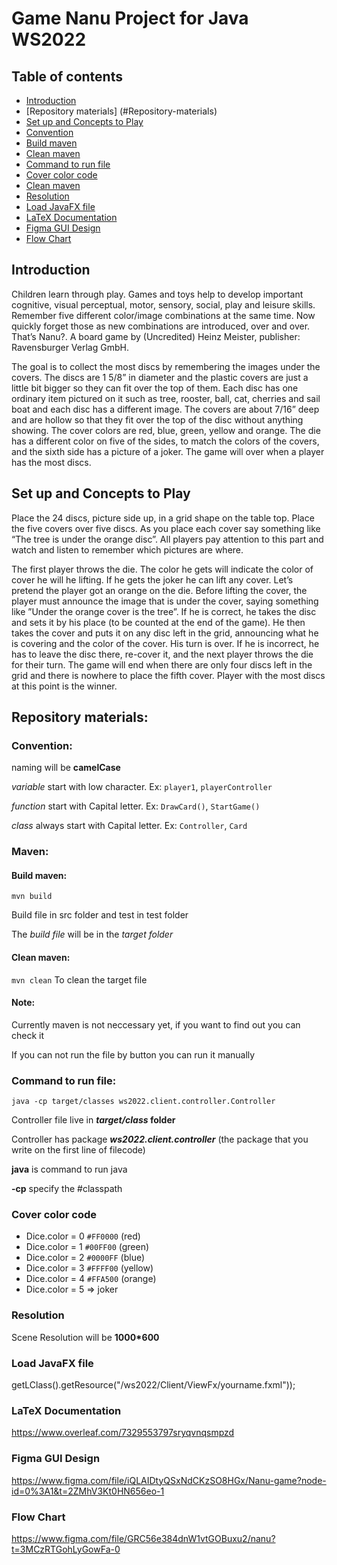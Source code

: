 # Game Nanu Project for Java WS2022

## Table of contents
* [Introduction](#Introduction)
* [Repository materials] (#Repository-materials)
* [Set up and Concepts to Play](#Set-up-and-Concepts-to-Play)
* [Convention](#Convention)
* [Build maven](#Build-maven)
* [Clean maven](#Clean-maven)
* [Command to run file](#Command-to-run-file)
* [Cover color code](#Cover-color-code)
* [Clean maven](#Clean-maven)
* [Resolution](#Resolution)
* [Load JavaFX file](#Load-JavaFX-file)
* [LaTeX Documentation](#LaTeX-Documentation)
* [Figma GUI Design](#Figma-GUI-Design)
* [Flow Chart](#Flow-Chart)

## Introduction

Children learn through play. Games and toys help to develop important cognitive, visual perceptual, motor, sensory, social, play and leisure skills. Remember five different color/image combinations at the same time. Now quickly forget those as new combinations are introduced, over and over. That’s Nanu?. A board game by (Uncredited) Heinz Meister, publisher: Ravensburger Verlag GmbH.

The goal is to collect the most discs by remembering the images under the covers. The discs are 1 5/8” in diameter and the plastic covers are just a little bit bigger so they can fit over the top of them. Each disc has one ordinary item pictured on it such as tree, rooster, ball, cat, cherries and sail boat and each disc has a different image. The covers are about 7/16” deep and are hollow so that they fit over the top of the disc without anything showing. The cover colors are red, blue, green, yellow and orange. The die has a different color on five of the sides, to match the colors of the covers, and the sixth side has a picture of a joker. The game will over when a player has the most discs.

##  Set up and Concepts to Play

Place the 24 discs, picture side up, in a grid shape on the table top. Place the five covers over five discs. As you place each cover say something like “The tree is under the orange disc”. All players pay attention to this part and watch and listen to remember which pictures are
where.

The first player throws the die. The color he gets will indicate the color of cover he will he lifting. If he gets the joker he can lift any cover. Let’s pretend the player got an orange on the die. Before lifting the cover, the player must announce the image that is under the cover, saying something like ”Under the orange cover is the tree”. If he is correct, he takes the disc and sets it by his place (to be counted at the end of the game). He then takes the cover and puts it on any disc left in the grid, announcing what he is covering and the color of the cover. His turn is over. If he is incorrect, he has to leave the disc there, re-cover it, and the next player throws the die for their turn. The game will end when there are only four discs left in the grid and there is nowhere to place the fifth cover. Player with the most discs at this point is the winner.

## Repository materials:

### Convention:

naming will be **camelCase**

_variable_ start with low character. Ex: `player1`, `playerController`

_function_ start with Capital letter. Ex: `DrawCard()`, `StartGame()`

_class_ always start with Capital letter. Ex: `Controller`, `Card`

### Maven:

#### Build maven:

`mvn build`

Build file in src folder and test in test folder

The _build file_ will be in the _target folder_

#### Clean maven:

`mvn clean`
To clean the target file

#### Note:

Currently maven is not neccessary yet, if you want to find out you can check it

If you can not run the file by button you can run it manually

### Command to run file:

`java -cp target/classes ws2022.client.controller.Controller`

Controller file live in **_target/class_ folder**

Controller has package **_ws2022.client.controller_** (the package that you write on the first line of filecode)

**java** is command to run java

**-cp** specify the #classpath

### Cover color code

- Dice.color = 0 `#FF0000` (red)
- Dice.color = 1 `#00FF00` (green)
- Dice.color = 2 `#0000FF` (blue)
- Dice.color = 3 `#FFFF00` (yellow)
- Dice.color = 4 `#FFA500` (orange)
- Dice.color = 5 => joker

### Resolution

Scene Resolution will be **1000\*600**

### Load JavaFX file

getLClass().getResource("/ws2022/Client/ViewFx/yourname.fxml"));

### LaTeX Documentation

https://www.overleaf.com/7329553797sryqvnqsmpzd

### Figma GUI Design

https://www.figma.com/file/iQLAIDtyQSxNdCKzSO8HGx/Nanu-game?node-id=0%3A1&t=2ZMhV3Kt0HN656eo-1

### Flow Chart

https://www.figma.com/file/GRC56e384dnW1vtGOBuxu2/nanu?t=3MCzRTGohLyGowFa-0
